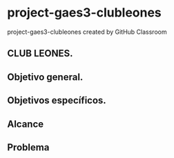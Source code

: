 # project-gaes3-clubleones
project-gaes3-clubleones created by GitHub Classroom
## CLUB LEONES.
## Objetivo general.
## Objetivos específicos.
## Alcance
## Problema
